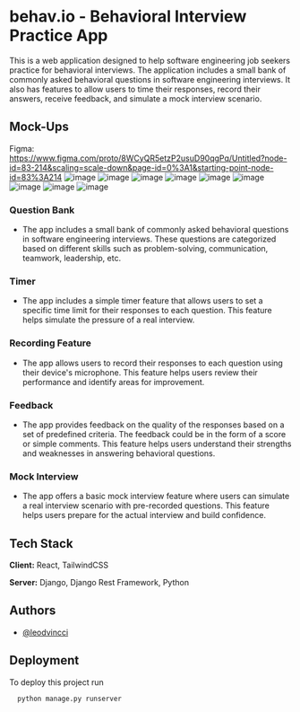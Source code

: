 
# behav.io - Behavioral Interview Practice App
This is a web application designed to help software engineering job seekers practice for behavioral interviews. The application includes a small bank of commonly asked behavioral questions in software engineering interviews. It also has features to allow users to time their responses, record their answers, receive feedback, and simulate a mock interview scenario.


## Mock-Ups
Figma: https://www.figma.com/proto/8WCyQR5etzP2usuD90qgPq/Untitled?node-id=83-214&scaling=scale-down&page-id=0%3A1&starting-point-node-id=83%3A214
![image](https://user-images.githubusercontent.com/90817505/235760666-797a677e-ccb1-42c4-a39e-a4ae11ce68c3.png)
![image](https://user-images.githubusercontent.com/90817505/235760686-2bc2b7f0-b354-4037-ac5b-84ee92123bd8.png)
![image](https://user-images.githubusercontent.com/90817505/235805178-f6ad4a2d-5140-4055-8ccc-43a3219c19f2.png)
![image](https://user-images.githubusercontent.com/90817505/235760755-9fd8e912-9100-47b4-8ea0-3bde5151302a.png)
![image](https://user-images.githubusercontent.com/90817505/235760780-a40bb7d6-2269-47dd-a324-e7eb2260e71f.png)
![image](https://user-images.githubusercontent.com/90817505/235760841-547586e4-8fe6-4923-a608-939a07d7ab01.png)
![image](https://user-images.githubusercontent.com/90817505/235760871-3d0de1cd-7406-4b57-b7de-19aa8a7f9efa.png)
![image](https://user-images.githubusercontent.com/90817505/235760899-411160a9-c88e-46bc-9793-18727fdaf53e.png)
![image](https://user-images.githubusercontent.com/90817505/235760939-0c224d0e-c340-4fa8-8a14-99484a91f813.png)


### Question Bank
- The app includes a small bank of commonly asked behavioral questions in software engineering interviews. These questions are categorized based on different skills such as problem-solving, communication, teamwork, leadership, etc.

### Timer
- The app includes a simple timer feature that allows users to set a specific time limit for their responses to each question. This feature helps simulate the pressure of a real interview.

### Recording Feature
- The app allows users to record their responses to each question using their device's microphone. This feature helps users review their performance and identify areas for improvement.

### Feedback
- The app provides feedback on the quality of the responses based on a set of predefined criteria. The feedback could be in the form of a score or simple comments. This feature helps users understand their strengths and weaknesses in answering behavioral questions.

### Mock Interview
- The app offers a basic mock interview feature where users can simulate a real interview scenario with pre-recorded questions. This feature helps users prepare for the actual interview and build confidence.



## Tech Stack

**Client:** React, TailwindCSS

**Server:** Django, Django Rest Framework, Python


## Authors

- [@leodvincci](https://www.github.com/leodvincci)


## Deployment

To deploy this project run

```bash
  python manage.py runserver
```

